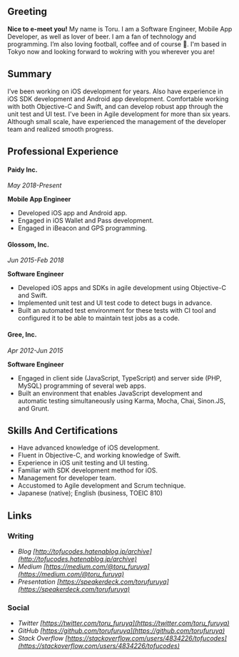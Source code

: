 ## Greeting

**Nice to e-meet you!** My name is Toru. I am a Software Engineer, Mobile App Developer, as well as lover of beer. I am a fan of technology and programming. I’m also loving football, coffee and of course 🍣. I'm based in Tokyo now and looking forward to wokring with you wherever you are!

## Summary

I’ve been working on iOS development for years. Also have experience in iOS SDK development and Android app development. Comfortable working with both Objective-C and Swift, and can develop robust app through the unit test and UI test.
I've been in Agile development for more than six years. Although small scale, have experienced the management of the developer team and realized smooth progress.

## Professional Experience

#### Paidy Inc.

_May 2018-Present_

__Mobile App Engineer__

- Developed iOS app and Android app.
- Engaged in iOS Wallet and Pass development.
- Engaged in iBeacon and GPS programming.

#### Glossom, Inc.

_Jun 2015-Feb 2018_

__Software Engineer__

- Developed iOS apps and SDKs in agile development using Objective-C and Swift.
- Implemented unit test and UI test code to detect bugs in advance.
- Built an automated test environment for these tests with CI tool and configured it to be able to maintain test jobs as a code.

#### Gree, Inc.

_Apr 2012-Jun 2015_

__Software Engineer__

- Engaged in client side (JavaScript, TypeScript) and server side (PHP, MySQL) programming of several web apps.
- Built an environment that enables JavaScript development and automatic testing simultaneously using Karma, Mocha, Chai, Sinon.JS, and Grunt.

## Skills And Certifications

- Have advanced knowledge of iOS development.
- Fluent in Objective-C, and working knowledge of Swift.
- Experience in iOS unit testing and UI testing.
- Familiar with SDK development method for iOS.
- Management for developer team.
- Accustomed to Agile development and Scrum technique.
- Japanese (native); English (business, TOEIC 810)

## Links

### Writing

- _Blog_ _[http://tofucodes.hatenablog.jp/archive](http://tofucodes.hatenablog.jp/archive)_
- _Medium_ _[https://medium.com/@toru_furuya](https://medium.com/@toru_furuya)_
- _Presentation_ _[https://speakerdeck.com/torufuruya](https://speakerdeck.com/torufuruya)_

### Social

- _Twitter_ _[https://twitter.com/toru_furuya](https://twitter.com/toru_furuya)_
- _GitHub_ _[https://github.com/torufuruya](https://github.com/torufuruya)_
- _Stack Overflow_ _[https://stackoverflow.com/users/4834226/tofucodes](https://stackoverflow.com/users/4834226/tofucodes)_
